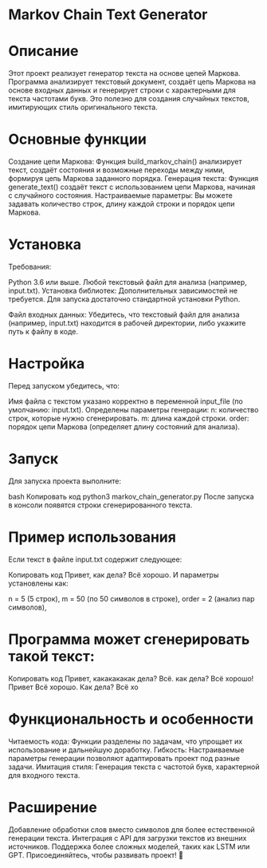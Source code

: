 # Markov Chain Text Generator
# Описание
Этот проект реализует генератор текста на основе цепей Маркова. Программа анализирует текстовый документ, создаёт цепь Маркова на основе входных данных и генерирует строки с характерными для текста частотами букв. Это полезно для создания случайных текстов, имитирующих стиль оригинального текста.

# Основные функции
Создание цепи Маркова: Функция build_markov_chain() анализирует текст, создаёт состояния и возможные переходы между ними, формируя цепь Маркова заданного порядка.
Генерация текста: Функция generate_text() создаёт текст с использованием цепи Маркова, начиная с случайного состояния.
Настраиваемые параметры: Вы можете задавать количество строк, длину каждой строки и порядок цепи Маркова.
# Установка
Требования:

Python 3.6 или выше.
Любой текстовый файл для анализа (например, input.txt).
Установка библиотек: Дополнительных зависимостей не требуется. Для запуска достаточно стандартной установки Python.

Файл входных данных: Убедитесь, что текстовый файл для анализа (например, input.txt) находится в рабочей директории, либо укажите путь к файлу в коде.

# Настройка
Перед запуском убедитесь, что:

Имя файла с текстом указано корректно в переменной input_file (по умолчанию: input.txt).
Определены параметры генерации:
n: количество строк, которые нужно сгенерировать.
m: длина каждой строки.
order: порядок цепи Маркова (определяет длину состояний для анализа).
# Запуск
Для запуска проекта выполните:

bash
Копировать код
python3 markov_chain_generator.py
После запуска в консоли появятся строки сгенерированного текста.

# Пример использования
Если текст в файле input.txt содержит следующее:

Копировать код
Привет, как дела? Всё хорошо.
И параметры установлены как:

n = 5 (5 строк),
m = 50 (по 50 символов в строке),
order = 2 (анализ пар символов),
# Программа может сгенерировать такой текст:

Копировать код
Привет, какакакакак дела? Всё.
как дела? Всё хорошо! Привет
Всё хорошо. Как дела? Всё хо
# Функциональность и особенности
Читаемость кода: Функции разделены по задачам, что упрощает их использование и дальнейшую доработку.
Гибкость: Настраиваемые параметры генерации позволяют адаптировать проект под разные задачи.
Имитация стиля: Генерация текста с частотой букв, характерной для входного текста.
# Расширение
Добавление обработки слов вместо символов для более естественной генерации текста.
Интеграция с API для загрузки текстов из внешних источников.
Поддержка более сложных моделей, таких как LSTM или GPT.
Присоединяйтесь, чтобы развивать проект! 🎉
